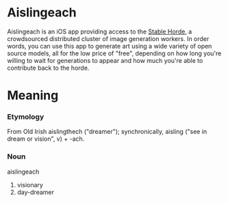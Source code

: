 # Aislingeach

Aislingeach is an iOS app providing access to the [Stable Horde](https://aihorde.net), a crowdsourced distributed cluster of image generation workers. In order words, you can use this app to generate art using a wide variety of open source models, all for the low price of "free", depending on how long you're willing to wait for generations to appear and how much you're able to contribute back to the horde.

# Meaning
### Etymology
From Old Irish aislingthech‎ ("dreamer"); synchronically, aisling ("see in dream or vision", v) + -ach.
### Noun
aislingeach
1. visionary
2. day-dreamer
